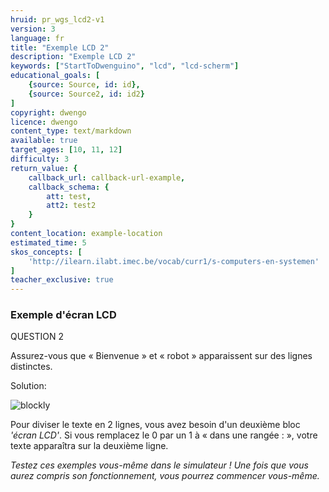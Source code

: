```yaml
---
hruid: pr_wgs_lcd2-v1
version: 3
language: fr
title: "Exemple LCD 2"
description: "Exemple LCD 2"
keywords: ["StartToDwenguino", "lcd", "lcd-scherm"]
educational_goals: [
    {source: Source, id: id}, 
    {source: Source2, id: id2}
]
copyright: dwengo
licence: dwengo
content_type: text/markdown
available: true
target_ages: [10, 11, 12]
difficulty: 3
return_value: {
    callback_url: callback-url-example,
    callback_schema: {
        att: test,
        att2: test2
    }
}
content_location: example-location
estimated_time: 5
skos_concepts: [
    'http://ilearn.ilabt.imec.be/vocab/curr1/s-computers-en-systemen'
]
teacher_exclusive: true
---
```

### Exemple d'écran LCD

QUESTION 2

Assurez-vous que « Bienvenue » et « robot » apparaissent sur des lignes distinctes.

Solution:

![blockly](@learning-object/LCDM2-v1/fr/3)

Pour diviser le texte en 2 lignes, vous avez besoin d'un deuxième bloc *'écran LCD'*.
Si vous remplacez le 0 par un 1 à « dans une rangée : », votre texte apparaîtra sur la deuxième ligne.

*Testez ces exemples vous-même dans le simulateur ! Une fois que vous aurez compris son fonctionnement, vous pourrez commencer vous-même.*